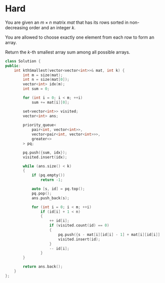 # Hard

You are given an $m \times n$ matrix $mat$ that has its rows sorted in non-decreasing order and an integer $k$.

You are allowed to choose exactly one element from each row to form an array.

Return the $k$-th smallest array sum among all possible arrays.

```cpp
class Solution {
public:
    int kthSmallest(vector<vector<int>>& mat, int k) {
        int m = size(mat);
        int n = size(mat[0]);
        vector<int> idx(m);
        int sum = 0;

        for (int i = 0; i < m; ++i)
            sum += mat[i][0];

        set<vector<int>> visited;
        vector<int> ans;
        
        priority_queue<
            pair<int, vector<int>>,
            vector<pair<int, vector<int>>>, 
            greater<>
        > pq;

        pq.push({sum, idx});
        visited.insert(idx);

        while (ans.size() < k)
        {
            if (pq.empty())
                return -1;

            auto [s, id] = pq.top();
            pq.pop();
            ans.push_back(s);

            for (int i = 0; i < m; ++i)
                if (id[i] + 1 < n)
                {
                    ++ id[i];
                    if (visited.count(id) == 0)
                    {
                        pq.push({s - mat[i][id[i] - 1] + mat[i][id[i]], id});
                        visited.insert(id);
                    }
                    -- id[i];
                }
        }

        return ans.back();
    }
};
```
